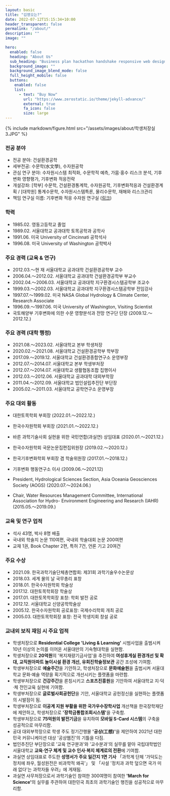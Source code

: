 ```yaml
---
layout: basic
title: "김영오는?"
date: 2022-07-12T15:15:34+10:00
header_transparent: false
permalink: "/about/"
description: ""
image: ""

hero:
  enabled: false
  heading: "About Us"
  sub_heading: "Business plan hackathon handshake responsive web design."
  background_image: ""
  background_image_blend_mode: false
  full_height_mobile: false
  buttons:
    enabled: false
    list:
      - text: "Buy Now"
        url: "https://www.zerostatic.io/theme/jekyll-advance/"
        external: true
        fa_icon: false
        size: large
---
```


{% include markdown/figure.html src="/assets/images/about/학생처장실3.JPG" %}

### 전공 분야
- 전공 분야: 건설환경공학
- 세부전공: 수문학(水文學), 수자원공학
- 관심 연구 분야: 수자원시스템 최적화, 수문학적 예측, 가뭄·홍수 리스크 분석, 기후변화 영향평가, 기후변화 적응전략
- 개설강좌: [학부] 수문학, 건설환경통계학, 수자원공학, 기후변화적응과 건설환경계획 / [대학원] 통계수문학, 수자원시스템특론, 물리수문학, 재해와 리스크관리
- 책임 연구실 이름: 기후변화 적응 수자원 연구실 (<a href="https://ccawr.snu.ac.kr/sub1_1.php" target="blank">링크</a>)

### 학력
- 1985.02. 영동고등학교 졸업
- 1989.02. 서울대학교 공과대학 토목공학과 공학사
- 1991.06. 미국 University of Cincinnati 공학석사
- 1996.08. 미국 University of Washington 공학박사

### 주요 경력 (교육 & 연구)
- 2012.03.～현 재 서울대학교 공과대학 건설환경공학부 교수
- 2006.04.～2012.02. 서울대학교 공과대학 건설환경공학부 부교수
- 2002.04.～2006.03. 서울대학교 공과대학 지구환경시스템공학부 조교수
- 1999.03.～2002.03. 서울대학교 공과대학 지구환경시스템공학부 전임강사
- 1997.07.～1999.02. 미국 NASA Global Hydrology & Climate Center, Research Associate
- 1996.09.～1997.06. 미국 University of Washington, Visiting Scientist
- 국토해양부 기후변화에 의한 수문 영향분석과 전망 연구단 단장 (2009.12.～2012.12.)

### 주요 경력 (대학 행정)
- 2021.08.～2023.02. 서울대학교 본부 학생처장
- 2020.02.～2021.08. 서울대학교 건설환경공학부 학부장
- 2017.09.～2019.12. 서울대학교 건설환경종합연구소 운영부장
- 2012.07.～2014.07. 서울대학교 본부 학생부처장
- 2012.07.～2014.07. 서울대학교 생활협동조합 집행이사
- 2012.03.～2012.06. 서울대학교 공과대학 대외부학장
- 2011.04.～2012.09. 서울대학교 법인설립추진단 부단장
- 2005.02.～2011.03. 서울대학교 공학연구소 운영부장

### 주요 대외 활동
- 대한토목학회 부회장 (2022.01.～2022.12.)
- 한국수자원학회 부회장 (2021.01.～2022.12.)
- 바른 과학기술사회 실현을 위한 국민연합(과실연) 상임대표 (2020.01.～2021.12.)
- 한국수자원학회 국문논문집편집위원장 (2019.02.～2020.12.)
- 한국기후변화학회 부회장 겸 학술위원장 (2017.01.～2018.12.)
- 기후변화 행동연구소 이사 (2009.06.～2021.12)

- President, Hydrological Sciences Section, Asia Oceania Geosciences Society (AOGS)
(2020.07.～2024.06.)
- Chair, Water Resources Management Committee, International Association for Hydro- Environment Engineering and Research (IAHR) (2015.05.～2019.09.)

### 교육 및 연구 업적
- 석사 43명, 박사 8명 배출
- 국내외 학술지 논문 110여편, 국내외 학술대회 논문 200여편
- 교재 1권, Book Chapter 2편, 특허 7건, 언론 기고 20여건

### 주요 수상
- 2021.09. 한국과학기술단체총연합회: 제31회 과학기술우수논문상
- 2018.03. 세계 물의 날 국무총리 표창
- 2018.01. 한국수자원학회 학술상
- 2017.12. 대한토목학회장 학술상
- 2017.01. 대한토목학회장 표창: 학회 발전 공로
- 2012.12. 서울대학교 신양공학학술상
- 2005.12. 한국수자원학회 공로표창: 국제수리학회 개최 공로
- 2005.03. 대한토목학회장 표창: 전국 학생지회 창설 공로
 
### 교내외 보직 재임 시 주요 업적
- 학생처장으로 <b>Residential College 'Living & Learning'</b> 시범사업을 출범시켜 10년 이상의 논의를 이어온 서울대만의 기숙형대학을 실현함.
- 학생처장으로 <b>20억원</b>의 '복지재량기금사업'을 추진하여 <b>여성휴게실 환경개선 및 확대, 교직원아파트 놀이시설 환경 개선, 유회진학술정보관</b> 공간 조성에 기여함.
- 학생부처장으로 <b>예술주간</b>을 기안하고, 학생처장으로 <b>문화예술원</b>을 출범시켜 서울대학교 문화·예술 역량을 획기적으로 개선시키는 플랫폼을 마련함.
- 학생부처장으로 <b>건강주간</b>을 론칭시키고 <b>스포츠진흥원</b>을 기안하여 서울대학교 지·덕·체 전인교육 실현에 기여함.
- 학생부처장으로 <b>글로벌사회공헌단</b>을 기안, 서울대학교 공헌정신을 실현하는 플랫폼의 시발점이 됨.
- 학생부처장으로 <b>이공계 지원 부활을 위한 국가우수장학사업</b> 개선책을 한국장학재단에 제안하고, 학생처장으로 <b>'장학금통합조회시스템'</b>을 구축함.
- 학생부처장으로 <b>75억원의 발전기금</b>을 유치하여 <b>모바일 S-Card 시스템</b>의 구축을 성공적으로 마무리함.
- 공대 대외부학장으로 학생 주도 정기간행물 <b>'공상(工想)'</b>을 제안하여 2021년 대한민국 커뮤니케이션 대상 '공상웹진'의 기틀을 다짐.
- 법인추진단 부단장으로 '교육 연구분과'와 '교수분과'의 실무를 맡아 국립대학법인 서울대학교 <b>교육·연구 체계 및 교수 인사·복지 체계로의 전환</b>에 기여함.
- 과실연 상임대표로 주도한 <b>성명서가 주요 일간지 1면 기사</b> 「과학계 단체 '가덕도는 정치에 좌우, 월성원전은 비과학적 왜곡'」 및 「사설 '정치과 과학 덮으면 국가 미래 없다'는 과학자들 우려」에 게재됨. 
- 과실연 사무처장으로서 과학기술인 참여한 300여명이 참여한 <b>'March for Science'</b>의 실무를 주관하여 대한민국 최초의 과학기술인 행진을 성공적으로 마무리함.